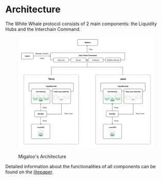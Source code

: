 # Architecture

The White Whale protocol consists of 2 main components: the Liquidity Hubs and the Interchain Command.

<figure><img src=".gitbook/assets/Screenshot from 2022-10-17 11-15-29.png" alt="White Whale Migaloo&#x27;s Architecture"><figcaption><p>Migaloo's Architecture</p></figcaption></figure>

Detailed information about the functionalities of all components can be found on the [litepaper](https://whitewhale.money/LitepaperV2.pdf).
